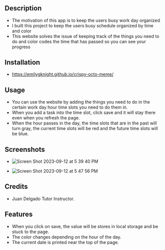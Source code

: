 # <Your-Project-Title>

## Description

- The motivation of this app is to keep the users busy work day organized
- I built this project to keep the users busy schedule organized by time and color
- This website solves the issue of keeping track of the things you need to do and color codes the time that has passed so you can see your progress

## Installation

- https://emilygknight.github.io/crispy-octo-meme/

## Usage

- You can use the website by adding the things you need to do in the certain work day hour time slots you need to do them in.
- When you add a task into the time slot, click save and it will stay there even when you refresh the page.
- When the hour passes in the day, the time slots that are in the past will turn gray, the current time slots will be red and the future time slots will be blue.

## Screenshots

- ![Screen Shot 2023-09-12 at 5 39 40 PM](https://github.com/emilygknight/crispy-octo-meme/assets/138501781/97f1107c-97d1-4662-b842-04ccfedda9f4)

- ![Screen Shot 2023-09-12 at 5 47 56 PM](https://github.com/emilygknight/crispy-octo-meme/assets/138501781/3abc08ab-4c61-42bb-ba09-4ff89408c19a)



## Credits

- Juan Delgado Tutor Instructor.


## Features

- When you click on save, the value will be stores in local storage and be stuck to the page.
- The color changes depending on the hour of the day.
- The current date is printed near the top of the page.